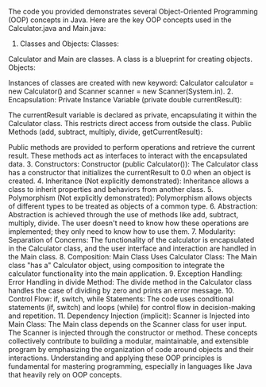 The code you provided demonstrates several Object-Oriented Programming (OOP) concepts in Java. Here are the key OOP concepts used in the Calculator.java and Main.java:

1. Classes and Objects:
Classes:

Calculator and Main are classes. A class is a blueprint for creating objects.
Objects:

Instances of classes are created with new keyword: Calculator calculator = new Calculator() and Scanner scanner = new Scanner(System.in).
2. Encapsulation:
Private Instance Variable (private double currentResult):

The currentResult variable is declared as private, encapsulating it within the Calculator class. This restricts direct access from outside the class.
Public Methods (add, subtract, multiply, divide, getCurrentResult):

Public methods are provided to perform operations and retrieve the current result. These methods act as interfaces to interact with the encapsulated data.
3. Constructors:
Constructor (public Calculator()):
The Calculator class has a constructor that initializes the currentResult to 0.0 when an object is created.
4. Inheritance (Not explicitly demonstrated):
Inheritance allows a class to inherit properties and behaviors from another class.
5. Polymorphism (Not explicitly demonstrated):
Polymorphism allows objects of different types to be treated as objects of a common type.
6. Abstraction:
Abstraction is achieved through the use of methods like add, subtract, multiply, divide.
The user doesn't need to know how these operations are implemented; they only need to know how to use them.
7. Modularity:
Separation of Concerns:
The functionality of the calculator is encapsulated in the Calculator class, and the user interface and interaction are handled in the Main class.
8. Composition:
Main Class Uses Calculator Class:
The Main class "has a" Calculator object, using composition to integrate the calculator functionality into the main application.
9. Exception Handling:
Error Handling in divide Method:
The divide method in the Calculator class handles the case of dividing by zero and prints an error message.
10. Control Flow:
if, switch, while Statements:
The code uses conditional statements (if, switch) and loops (while) for control flow in decision-making and repetition.
11. Dependency Injection (implicit):
Scanner is Injected into Main Class:
The Main class depends on the Scanner class for user input. The Scanner is injected through the constructor or method.
These concepts collectively contribute to building a modular, maintainable, and extensible program by emphasizing the organization of code around objects and their interactions. Understanding and applying these OOP principles is fundamental for mastering programming, especially in languages like Java that heavily rely on OOP concepts.